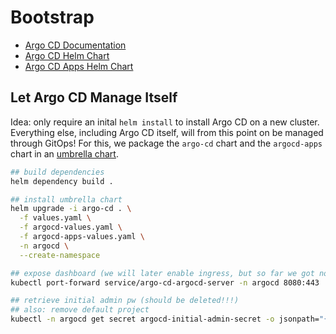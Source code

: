 # Bootstrap

* [Argo CD Documentation](https://argo-cd.readthedocs.io/en/stable/)
* [Argo CD Helm Chart](https://artifacthub.io/packages/helm/argo/argo-cd)
* [Argo CD Apps Helm Chart](https://artifacthub.io/packages/helm/argo/argocd-apps)

## Let Argo CD Manage Itself

Idea: only require an inital `helm install` to install Argo CD on a new cluster.
Everything else, including Argo CD itself, will from this point on be managed through GitOps!
For this, we package the `argo-cd` chart and the `argocd-apps` chart in an [umbrella chart](https://helm.sh/docs/howto/charts_tips_and_tricks/#complex-charts-with-many-dependencies).

```sh
## build dependencies
helm dependency build .

## install umbrella chart
helm upgrade -i argo-cd . \
  -f values.yaml \
  -f argocd-values.yaml \
  -f argocd-apps-values.yaml \
  -n argocd \
  --create-namespace

## expose dashboard (we will later enable ingress, but so far we got none)
kubectl port-forward service/argo-cd-argocd-server -n argocd 8080:443

## retrieve initial admin pw (should be deleted!!!)
## also: remove default project
kubectl -n argocd get secret argocd-initial-admin-secret -o jsonpath="{.data.password}" | base64 -d
```
